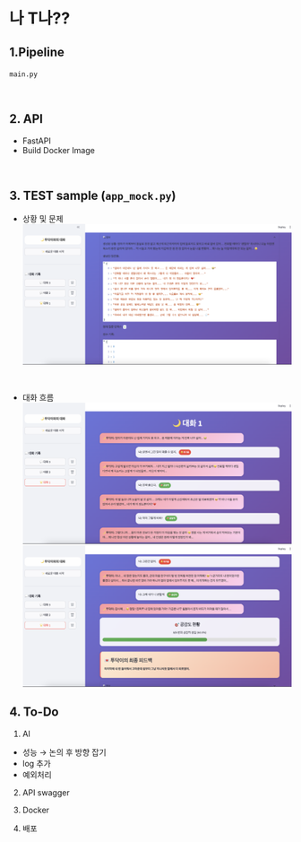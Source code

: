 # 나 T나??

## 1.Pipeline
`main.py`

<br>

## 2. API
- FastAPI
- Build Docker Image

<br>
<!-- 
## 3. TEST
-  test1
    - 사전 상황 정의 x
    - 대화 흐름대로 이어나가기
    - 점수 부여
    - 최종 피드백

<br>

-  test2(`test/test2.ipynb`)
    - 사전 상황 정의 o
    - 문제 10개 생성
    - 점수 부여
    - 최종 피드백

<br>
 -->

## 3. TEST sample (`app_mock.py`)
- 상황 및 문제
![상황 및 문제](images/sample1-1.png)
<br>

- 대화 흐름
![대화1](images/sample1-3.png)
![대화2](images/sample1-2.png)


## 4. To-Do
1. AI
- 성능 → 논의 후 방향 잡기
- log 추가
- 예외처리

2. API swagger

3. Docker

4. 배포
